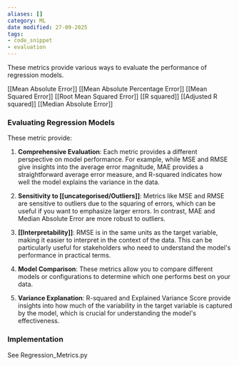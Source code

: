 ```yaml
---
aliases: []
category: ML
date modified: 27-09-2025
tags:
- code_snippet
- evaluation
---
```

These metrics provide various ways to evaluate the performance of regression models.

 [[Mean Absolute Error]]
 [[Mean Absolute Percentage Error]]
 [[Mean Squared Error]]
 [[Root Mean Squared Error]]
 [[R squared]]
 [[Adjusted R squared]]
 [[Median Absolute Error]]
### Evaluating Regression Models

These metric provide:

1. **Comprehensive Evaluation**: Each metric provides a different perspective on model performance. For example, while MSE and RMSE give insights into the average error magnitude, MAE provides a straightforward average error measure, and R-squared indicates how well the model explains the variance in the data.

2. **Sensitivity to [[uncategorised/Outliers]]**: Metrics like MSE and RMSE are sensitive to outliers due to the squaring of errors, which can be useful if you want to emphasize larger errors. In contrast, MAE and Median Absolute Error are more robust to outliers.

3. **[[Interpretability]]**: RMSE is in the same units as the target variable, making it easier to interpret in the context of the data. This can be particularly useful for stakeholders who need to understand the model's performance in practical terms.

4. **Model Comparison**: These metrics allow you to compare different models or configurations to determine which one performs best on your data.

5. **Variance Explanation**: R-squared and Explained Variance Score provide insights into how much of the variability in the target variable is captured by the model, which is crucial for understanding the model's effectiveness.
### Implementation

See Regression_Metrics.py
